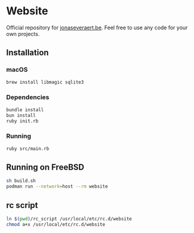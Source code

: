# Website

Official repository for [jonaseveraert.be](https://jonaseveraert.be).
Feel free to use any code for your own projects.

## Installation

### macOS

```sh
brew install libmagic sqlite3
```

### Dependencies

```sh
bundle install
bun install
ruby init.rb
```

### Running

```sh
ruby src/main.rb
```

## Running on FreeBSD

```sh
sh build.sh
podman run --network=host --rm website
```

## rc script

```sh
ln $(pwd)/rc_script /usr/local/etc/rc.d/website
chmod a+x /usr/local/etc/rc.d/website
```
